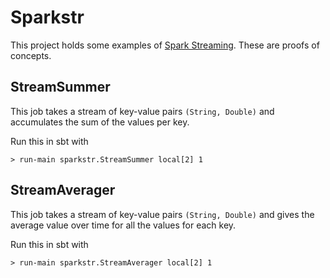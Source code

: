 Sparkstr
========

This project holds some examples of 
[Spark Streaming](http://spark.incubator.apache.org/docs/latest/index.html). 
These are proofs of concepts.


StreamSummer
------------

This job takes a stream of key-value pairs `(String, Double)` and accumulates
the sum of the values per key.

Run this in sbt with

    > run-main sparkstr.StreamSummer local[2] 1


StreamAverager
--------------

This job takes a stream of key-value pairs `(String, Double)` and gives the
average value over time for all the values for each key.

Run this in sbt with

    > run-main sparkstr.StreamAverager local[2] 1

